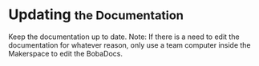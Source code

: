 # Updating <small>the Documentation</small>

Keep the documentation up to date.
Note:
If there is a need to edit the documentation for whatever reason, only use a team computer inside the Makerspace to edit the BobaDocs. 
